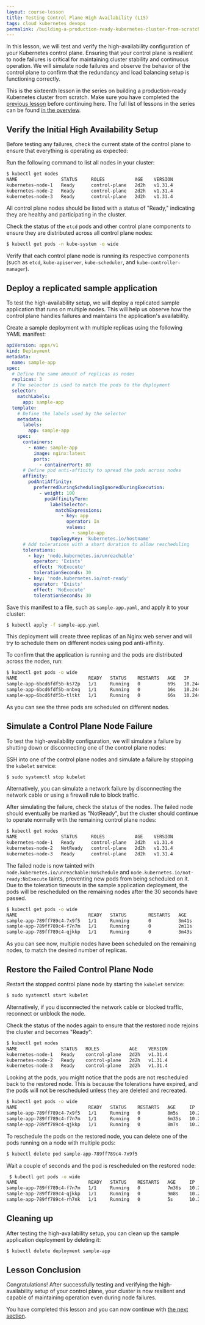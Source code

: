 ```yaml
---
layout: course-lesson
title: Testing Control Plane High Availability (L15)
tags: cloud kubernetes devops
permalink: /building-a-production-ready-kubernetes-cluster-from-scratch/lesson-16
---
```


In this lesson, we will test and verify the high-availability configuration of
your Kubernetes control plane. Ensuring that your control plane is resilient to
node failures is critical for maintaining cluster stability and continuous
operation. We will simulate node failures and observe the behavior of the
control plane to confirm that the redundancy and load balancing setup is
functioning correctly.

This is the sixteenth lesson in the series on building a production-ready
Kubernetes cluster from scratch. Make sure you have completed the
[previous lesson](/building-a-production-ready-kubernetes-cluster-from-scratch/lesson-14)
before continuing here. The full list of lessons in the series can be found
[in the overview](/building-a-production-ready-kubernetes-cluster-from-scratch).

## Verify the Initial High Availability Setup

Before testing any failures, check the current state of the control plane to
ensure that everything is operating as expected:

Run the following command to list all nodes in your cluster:

```bash
$ kubectl get nodes
NAME                STATUS     ROLES           AGE    VERSION
kubernetes-node-1   Ready      control-plane   2d2h   v1.31.4
kubernetes-node-2   Ready      control-plane   2d2h   v1.31.4
kubernetes-node-3   Ready      control-plane   2d2h   v1.31.4
```

All control plane nodes should be listed with a status of "Ready," indicating
they are healthy and participating in the cluster.

Check the status of the `etcd` pods and other control plane components to ensure
they are distributed across all control plane nodes:

```bash
$ kubectl get pods -n kube-system -o wide
```

Verify that each control plane node is running its respective components (such
as `etcd`, `kube-apiserver`, `kube-scheduler`, and `kube-controller-manager`).

## Deploy a replicated sample application

To test the high-availability setup, we will deploy a replicated sample
application that runs on multiple nodes. This will help us observe how the
control plane handles failures and maintains the application's availability.

Create a sample deployment with multiple replicas using the following YAML
manifest:

```yaml
apiVersion: apps/v1
kind: Deployment
metadata:
  name: sample-app
spec:
  # Define the same amount of replicas as nodes
  replicas: 3
  # The selector is used to match the pods to the deployment
  selector:
    matchLabels:
      app: sample-app
  template:
    # Define the labels used by the selector
    metadata:
      labels:
        app: sample-app
    spec:
      containers:
        - name: sample-app
          image: nginx:latest
          ports:
            - containerPort: 80
      # Define pod anti-affinity to spread the pods across nodes
      affinity:
        podAntiAffinity:
          preferredDuringSchedulingIgnoredDuringExecution:
            - weight: 100
              podAffinityTerm:
                labelSelector:
                  matchExpressions:
                    - key: app
                      operator: In
                      values:
                        - sample-app
                topologyKey: 'kubernetes.io/hostname'
      # Add tolerations with a short duration to allow rescheduling
      tolerations:
        - key: 'node.kubernetes.io/unreachable'
          operator: 'Exists'
          effect: 'NoExecute'
          tolerationSeconds: 30
        - key: 'node.kubernetes.io/not-ready'
          operator: 'Exists'
          effect: 'NoExecute'
          tolerationSeconds: 30
```

Save this manifest to a file, such as `sample-app.yaml`, and apply it to your
cluster:

```bash
$ kubectl apply -f sample-app.yaml
```

This deployment will create three replicas of an Nginx web server and will try
to schedule them on different nodes using pod anti-affinity.

To confirm that the application is running and the pods are distributed across
the nodes, run:

```bash
$ kubectl get pods -o wide
NAME                          READY   STATUS    RESTARTS   AGE   IP            NODE
sample-app-6bcd6fdf5b-ks72p   1/1     Running   0          69s   10.244.0.18   kubernetes-node-1
sample-app-6bcd6fdf5b-nnbvq   1/1     Running   0          16s   10.244.1.12   kubernetes-node-2
sample-app-6bcd6fdf5b-tltkt   1/1     Running   0          66s   10.244.2.21   kubernetes-node-3
```

As you can see the three pods are scheduled on different nodes.

## Simulate a Control Plane Node Failure

To test the high-availability configuration, we will simulate a failure by
shutting down or disconnecting one of the control plane nodes:

SSH into one of the control plane nodes and simulate a failure by stopping the
`kubelet` service:

```bash
$ sudo systemctl stop kubelet
```

Alternatively, you can simulate a network failure by disconnecting the network
cable or using a firewall rule to block traffic.

After simulating the failure, check the status of the nodes. The failed node
should eventually be marked as "NotReady", but the cluster should continue to
operate normally with the remaining control plane nodes:

```bash
$ kubectl get nodes
NAME                STATUS     ROLES           AGE    VERSION
kubernetes-node-1   Ready      control-plane   2d2h   v1.31.4
kubernetes-node-2   NotReady   control-plane   2d2h   v1.31.4
kubernetes-node-3   Ready      control-plane   2d2h   v1.31.4
```

The failed node is now tainted with `node.kubernetes.io/unreachable:NoSchedule`
and `node.kubernetes.io/not-ready:NoExecute` taints, preventing new pods from
being scheduled on it. Due to the toleration timeouts in the sample application
deployment, the pods will be rescheduled on the remaining nodes after the 30
seconds have passed.

```bash
$ kubectl get pods -o wide
NAME                          READY   STATUS        RESTARTS   AGE     IP            NODE                NOMINATED
sample-app-789ff789c4-7x9f5   1/1     Running       0          3m41s   10.244.0.20   kubernetes-node-1
sample-app-789ff789c4-f7n7m   1/1     Running       0          2m11s   10.244.0.21   kubernetes-node-1
sample-app-789ff789c4-qjkkp   1/1     Running       0          3m43s   10.244.2.22   kubernetes-node-3
```

As you can see now, multiple nodes have been scheduled on the remaining nodes,
to match the desired number of replicas.

## Restore the Failed Control Plane Node

Restart the stopped control plane node by starting the `kubelet` service:

```bash
$ sudo systemctl start kubelet
```

Alternatively, if you disconnected the network cable or blocked traffic,
reconnect or unblock the node.

Check the status of the nodes again to ensure that the restored node rejoins the
cluster and becomes "Ready":

```bash
$ kubectl get nodes
NAME                STATUS   ROLES           AGE    VERSION
kubernetes-node-1   Ready    control-plane   2d2h   v1.31.4
kubernetes-node-2   Ready    control-plane   2d2h   v1.31.4
kubernetes-node-3   Ready    control-plane   2d2h   v1.31.4
```

Looking at the pods, you might notice that the pods are not rescheduled back to
the restored node. This is because the tolerations have expired, and the pods
will not be rescheduled unless they are deleted and recreated.

```bash
$ kubectl get pods -o wide
NAME                          READY   STATUS    RESTARTS   AGE     IP            NODE                NOMINATED NODE
sample-app-789ff789c4-7x9f5   1/1     Running   0          8m5s    10.244.0.20   kubernetes-node-1
sample-app-789ff789c4-f7n7m   1/1     Running   0          6m35s   10.244.0.21   kubernetes-node-1
sample-app-789ff789c4-qjkkp   1/1     Running   0          8m7s    10.244.2.22   kubernetes-node-3
```

To reschedule the pods on the restored node, you can delete one of the pods
running on a node with multiple pods:

```bash
$ kubectl delete pod sample-app-789ff789c4-7x9f5
```

Wait a couple of seconds and the pod is rescheduled on the restored node:

```bash
 $ kubectl get pods -o wide
NAME                          READY   STATUS    RESTARTS   AGE     IP            NODE                NOMINATED NODE   READINESS GATES
sample-app-789ff789c4-f7n7m   1/1     Running   0          7m36s   10.244.0.21   kubernetes-node-1
sample-app-789ff789c4-qjkkp   1/1     Running   0          9m8s    10.244.2.22   kubernetes-node-3
sample-app-789ff789c4-rh7nk   1/1     Running   0          5s      10.244.1.14   kubernetes-node-2
```

## Cleaning up

After testing the high-availability setup, you can clean up the sample
application deployment by deleting it:

```bash
$ kubectl delete deployment sample-app
```

## Lesson Conclusion

Congratulations! After successfully testing and verifying the high-availability
setup of your control plane, your cluster is now resilient and capable of
maintaining operation even during node failures.

You have completed this lesson and you can now continue with
[the next section](/building-a-production-ready-kubernetes-cluster-from-scratch/section-17).
